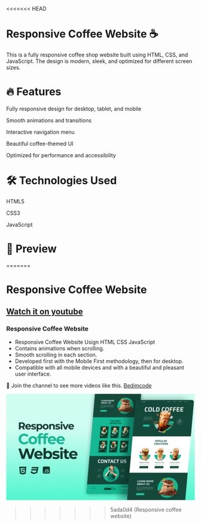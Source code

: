 <<<<<<< HEAD
# Responsive Coffee Website ☕
This is a fully responsive coffee shop website built using HTML, CSS, and JavaScript. The design is modern, sleek, and optimized for different screen sizes.

# 🔥 Features
Fully responsive design for desktop, tablet, and mobile

Smooth animations and transitions

Interactive navigation menu

Beautiful coffee-themed UI

Optimized for performance and accessibility

# 🛠️ Technologies Used
HTML5

CSS3

JavaScript

# 📸 Preview
=======
# Responsive Coffee Website
## [Watch it on youtube](https://youtu.be/uyFOM-LpuX4)
### Responsive Coffee Website

- Responsive Coffee Website Usign HTML CSS JavaScript
- Contains animations when scrolling.
- Smooth scrolling in each section.
- Developed first with the Mobile First methodology, then for desktop.
- Compatible with all mobile devices and with a beautiful and pleasant user interface.

💙 Join the channel to see more videos like this. [Bedimcode](https://www.youtube.com/@Bedimcode)

![preview img](/preview.png)
>>>>>>> 5ada0d4 (Responsive coffee website)

